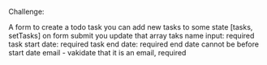 Challenge:

A form to create a todo task
you can add new tasks to some state [tasks, setTasks]
on form submit you update that array
taks name input: required
task start date: required
task end date: required
end date cannot be before start date
email - vakidate that it is an email, required
